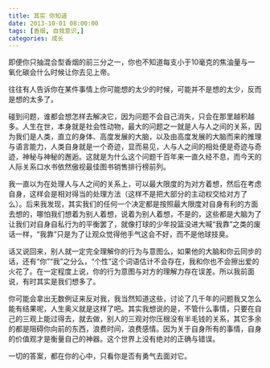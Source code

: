 ```yaml
---
title: 其实 你知道
date: 2013-10-01 08:00:00
tags: [香烟, 自我意识,]
categories: 成长
---
```


即便你只抽混合型香烟的前三分之一，你也不知道每支小于10毫克的焦油量与一氧化碳会什么时候让你去见上帝。


往往有人告诉你在某件事情上你可能想的太少的时候，可能并不是想的太少，反而是想的太多了。


碰到问题，谁都会想怎样去解决它，因为问题不会自己消失，只会在那里越积越多。人生在世，本身就是社会性动物，最大的问题之一就是人与人之间的关系，因为我们是人类，直立的身体、高度发展的大脑，以及由高度发展的大脑而来的推理与语言能力，人类自身就是一个奇迹，显而易见，人与人之间的相处便是奇迹与奇迹，神秘与神秘的邂逅。这就是为什么这个问题千百年来一直久经不息，而今天的人际关系口水书依然傲视最佳图书销售排行榜前列。


我一直以为在处理人与人之间的关系上，可以最大限度的为对方着想，然后在考虑自身，这样会是相对得当的处理方法（这样不是把大部分的主动权交给对方了么）。后来我发现，其实我们的任何一个决定都是按照最大限度对自身有利的方面去想的，哪怕我们想着为别人着想，说着为别人着想，不是的，这些都是大脑为了让我们对自身自私行为的平衡罢了，就像打球的少年投篮没进大喊“我靠”之类的废话一样，“我靠”只是为了让观众觉得他手气这会不好，而不是他球技臭。


话又说回来，别人就一定完全理解你的行为与意图么，如果他的大脑和你云同步的话，还有“你”“我”之分么，“个性”这个词语估计不会存在，我和你也不会擦出爱的火花了。在一定程度上说，你的行为意图与对方的理解力存在误差。所以我前面说，有时其实是我们想多了。


你可能会拿出无数例证来反对我，我当然知道这些，讨论了几千年的问题我又怎么能有结果呢，人生奥义就是这样了吧。其实我想说的是，不管什么事情，只要在自己的三观上能过得去，就去做，别人的三观对你压根没有半毛钱的关系，其它多余的都是阻碍你向前的东西，浪费时间，浪费感情。因为关于自身所有的事情，自身的价值观才是衡量自己的神器。这个世界上没有绝对的正确与错误。


一切的答案，都在你的心中，只看你是否有勇气去面对它。



